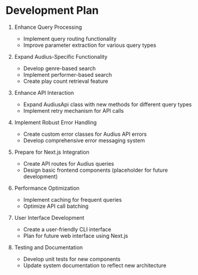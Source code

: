 # Development Plan

1. Enhance Query Processing
   - Implement query routing functionality
   - Improve parameter extraction for various query types

2. Expand Audius-Specific Functionality
   - Develop genre-based search
   - Implement performer-based search
   - Create play count retrieval feature

3. Enhance API Interaction
   - Expand AudiusApi class with new methods for different query types
   - Implement retry mechanism for API calls

4. Implement Robust Error Handling
   - Create custom error classes for Audius API errors
   - Develop comprehensive error messaging system

5. Prepare for Next.js Integration
   - Create API routes for Audius queries
   - Design basic frontend components (placeholder for future development)

6. Performance Optimization
   - Implement caching for frequent queries
   - Optimize API call batching

7. User Interface Development
   - Create a user-friendly CLI interface
   - Plan for future web interface using Next.js

8. Testing and Documentation
   - Develop unit tests for new components
   - Update system documentation to reflect new architecture